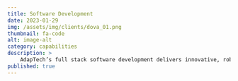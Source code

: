 ```yaml
---
title: Software Development
date: 2023-01-29
img: /assets/img/clients/dova_01.png
thumbnail: fa-code
alt: image-alt
category: capabilities
description: >
    AdapTech’s full stack software development delivers innovative, robust, and scalable solutions using the latest software development technology and methodologies. Our team of front-end, back-end, database, and devops experts ensures that our solution meets the unique requirements of each of our clients.
published: true
---
```


